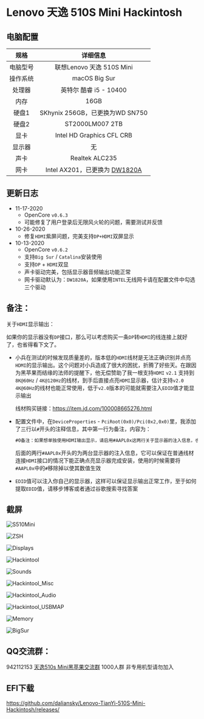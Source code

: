 # Lenovo 天逸 510S Mini Hackintosh

## 电脑配置

|   规格   |                           详细信息                           |
| :------: | :----------------------------------------------------------: |
| 电脑型号 |                  联想Lenovo 天逸 510S Mini                   |
| 操作系统 |                        macOS Big Sur                         |
|  处理器  |                    英特尔 酷睿 i5 - 10400                    |
|   内存   |                             16GB                             |
|  硬盘1   |               SKhynix 256GB，已更换为WD SN750                |
|  硬盘2   |                       ST2000LM007 2TB                        |
|   显卡   |                  Intel HD Graphics CFL CRB                   |
|  显示器  |                              无                              |
|   声卡   |                        Realtek ALC235                        |
|   网卡   | Intel AX201，已更换为 [DW1820A](https://blog.daliansky.net/DW1820A_BCM94350ZAE-driver-inserts-the-correct-posture.html) |

## 更新日志

- 11-17-2020
  - OpenCore `v0.6.3`
  - 可能修复了用户登录后无限风火轮的问题，需要测试并反馈
- 10-26-2020
  - 修复`HDMI`紫屏问题，完美支持`DP+HDMI`双屏显示
- 10-13-2020
  - OpenCore `v0.6.2`
  - 支持`Big Sur` / `Catalina`安装使用
  - 支持`DP` + `HDMI`双显
  - 声卡驱动完美，包括显示器音频输出功能正常
  - 网卡驱动默认为：`DW1820A`，如果使用`INTEL`无线网卡请在配置文件中勾选三个驱动

## 备注：

关于`HDMI`显示输出：

如果你的显示器没有`DP`接口，那么可以考虑购买一条`DP`转`HDMI`的线连接上就好了，也省得看下文了。

- 小兵在测试的时候发现质量差的，版本低的`HDMI`线材是无法正确识别并点亮`HDMI`的显示输出。这个问题对小兵造成了很大的困扰，折腾了好些天。在跟因为黑苹果而结缘的法师的提醒下，他无偿赞助了我一根支持`HDMI` `v2.1` 支持到`8K@60Hz` / `4K@120Hz`的线材，到手后直接点亮`HDMI`显示器，估计支持`v2.0` `4K@60Hz`的线材也能正常使用，低于`v2.0`版本的可能就需要注入`EDID`值才能显示输出

  线材购买链接：https://item.jd.com/100008665276.html

- 配置文件中，在`DeviceProperties` - `PciRoot(0x0)/Pci(0x2,0x0)`里，我添加了三行以`#`开头的注释信息，其中第一行为备注，内容为：

  ```xml
  #0备注：如果想单独使用HDMI输出显示，请启用#AAPL0x这两行关于显示器的注入信息，也可以替换成自己的显示器的EDID值
  ```

  后面的两行`#AAPL0x`开头的为两台显示器的注入信息，它可以保证在普通线材连接`HDMI`接口的情况下能正确点亮显示器完成安装，使用的时候需要将`#AAPL0x`中的`#`移除掉以使其数值生效

- `EDID`值可以注入你自己的显示器，这样可以保证显示输出正常工作，至于如何提取`EDID`值，请移步博客或者通过谷歌搜索寻找答案

## 截屏

![S510Mini](./ScreenShots/S510Mini.jpg)

![ZSH](./ScreenShots/ZSH_10-26-2020.png)

![Displays](./ScreenShots/Displays.png)

![Hackintool](./ScreenShots/Dual_Monitor.png)

![Sounds](./ScreenShots/Sounds.png)

![Hackintool_Misc](./ScreenShots/Hackintool_Misc.png)

![Hackintool_Audio](./ScreenShots/Hackintool_Audio.png)

![Hackintool_USBMAP](./ScreenShots/Hackintool_USBMAP.png)

![Memory](./ScreenShots/Memory.png)

![BigSur](./ScreenShots/BigSur.png)

## QQ交流群：

942112153 [天逸510s Mini黑苹果交流群](https://qm.qq.com/cgi-bin/qm/qr?k=N5cjw5ksrnmk-RMQ4fPCOo5D_Dxiu47B&jump_from=webapi) 1000人群 非专用机型请勿加入

## EFI下载

https://github.com/daliansky/Lenovo-TianYi-510S-Mini-Hackintosh/releases/

